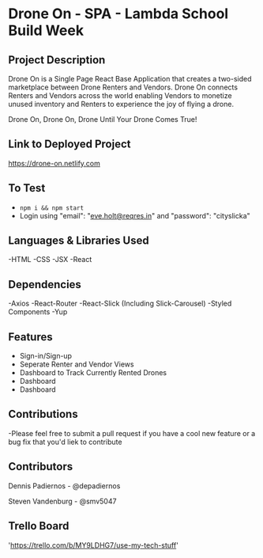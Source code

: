 # Drone On - SPA - Lambda School Build Week
## Project Description

Drone On is a Single Page React Base Application that creates a two-sided marketplace between Drone Renters and Vendors. Drone On connects Renters and 
Vendors across the world enabling Vendors to monetize unused inventory and Renters to experience the joy of flying a drone.

Drone On, Drone On, Drone Until Your Drone Comes True!


## Link to Deployed Project

https://drone-on.netlify.com


## To Test
- `npm i && npm start`
- Login using "email": "eve.holt@reqres.in" and "password": "cityslicka"


## Languages & Libraries Used

-HTML
-CSS
-JSX
-React


## Dependencies

-Axios
-React-Router
-React-Slick (Including Slick-Carousel)
-Styled Components
-Yup


## Features

- Sign-in/Sign-up
- Seperate Renter and Vendor Views
- Dashboard to Track Currently Rented Drones
- Dashboard
- Dashboard


## Contributions

-Please feel free to submit a pull request if you have a cool new feature or a bug fix that you'd liek to contribute


## Contributors

Dennis Padiernos - @depadiernos

Steven Vandenburg - @smv5047

## Trello Board

'https://trello.com/b/MY9LDHG7/use-my-tech-stuff'